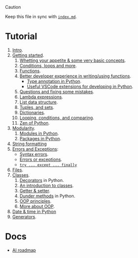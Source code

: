> [!CAUTION]
>
> Keep this file in sync with [`index.md`](../index.md).

# Tutorial

1. [Intro](../01-intro/README.md).
2. [Getting started](../02-getting-started/index.md).
   1. [Whetting your appetite & some very basic concepts](../02-getting-started/whetting-your-appetite-and-basic-concepts.md).
   2. [Conditions, loops and more](../02-getting-started/most-common-statements.md).
   3. [Functions](../02-getting-started/functions.md).
   4. [Better developer experience in writing/using functions](../02-getting-started/better-dev-exp.md).
      - [Type annotation in Python](../02-getting-started/better-dev-exp.md#function-annotation).
      - [Useful VSCode extensions for developing in Python](../02-getting-started/better-dev-exp.md#vscode-extensions).
   5. [Questions and fixing some mistakes](../02-getting-started/questions-fixing-some-mistakes.md).
   6. [Lambda expressions](../02-getting-started/lambda-expressions.md).
   7. [List data structure](../02-getting-started/list-data-structure.md).
   8. [Tuples, and sets](../02-getting-started/tuples-sets.md).
   9. [Dictionaries](../02-getting-started/dictionaries.md).
   10. [Looping, conditions, and comparing](../02-getting-started/looping-compraing-and-conditions.md).
   11. [Zen of Python](../02-getting-started/zen-of-python.md).
3. [Modularity](../03-modularity/README.md).
   1. [Modules in Python](../03-modularity/modules.md).
   2. [Packages in Python](../03-modularity/packages.md).
4. [String formatting](../04-string-formatting/README.md)
5. [Errors and Exceptions](../05-errors-and-exceptions/README.md):
   - [Syntax errors](../05-errors-and-exceptions/syntax-errors.md).
   - [Errors or exceptions](../05-errors-and-exceptions/errors.md).
   - [`try ... except ... finally`](../05-errors-and-exceptions/try-except-finally.md)
6. [Files](../06-files/README.md).
7. [Classes](../07-classes/README.md).
   1. [Decorators](../07-classes/decorators.md) in Python.
   2. [An introduction to classes](../07-classes/introduction-to-classes.md).
   3. [Getter & setter](../07-classes/getter-setter.md).
   4. [Dunder methods](../07-classes/dunder-methods.md) in Python.
   5. [OOP principles](../07-classes/oop-principles.md).
   6. [More about OOP](../07-classes/more-about-oop.md).
8. [Date & time in Python](../08-date/README.md)
9. [Generators](../09-generators/README.md).

# Docs

- [AI roadmap](../docs/roadmaps/AI.md)
